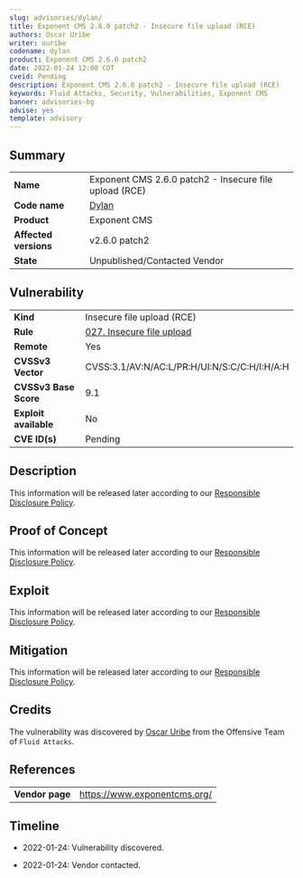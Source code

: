 ```yaml
---
slug: advisories/dylan/
title: Exponent CMS 2.6.0 patch2 - Insecure file upload (RCE)
authors: Oscar Uribe
writer: ouribe
codename: dylan
product: Exponent CMS 2.6.0 patch2
date: 2022-01-24 12:00 COT
cveid: Pending
description: Exponent CMS 2.6.0 patch2 - Insecure file upload (RCE)
keywords: Fluid Attacks, Security, Vulnerabilities, Exponent CMS
banner: advisories-bg
advise: yes
template: advisory
---
```


## Summary

|                             |                                                          |
|-----------------------------|----------------------------------------------------------|
| **Name**                    | Exponent CMS 2.6.0 patch2 - Insecure file upload (RCE)   |
| **Code name**               | [Dylan](https://en.wikipedia.org/wiki/Bob_Dylan)         |
| **Product**                 | Exponent CMS                                             |
| **Affected versions**       | v2.6.0 patch2                                            |
| **State**                   | Unpublished/Contacted Vendor                             |

## Vulnerability

|                       |                                                                  |
|-----------------------|------------------------------------------------------------------|
| **Kind**              | Insecure file upload (RCE)                                       |
| **Rule**              | [027. Insecure file upload](https://docs.fluidattacks.com/criteria/vulnerabilities/027)   |
| **Remote**            | Yes                                                              |
| **CVSSv3 Vector**     | CVSS:3.1/AV:N/AC:L/PR:H/UI:N/S:C/C:H/I:H/A:H                     |
| **CVSSv3 Base Score** | 9.1                                                              |
| **Exploit available** | No                                                               |
| **CVE ID(s)**         | Pending                                                          |

## Description

This information will be released later according to our
[Responsible Disclosure Policy](https://fluidattacks.com/advisories/policy/).

## Proof of Concept

This information will be released later according to our
[Responsible Disclosure Policy](https://fluidattacks.com/advisories/policy/).

## Exploit

This information will be released later according to our
[Responsible Disclosure Policy](https://fluidattacks.com/advisories/policy/).

## Mitigation

This information will be released later according to our
[Responsible Disclosure Policy](https://fluidattacks.com/advisories/policy/).

## Credits

The vulnerability was discovered by [Oscar
Uribe](https://co.linkedin.com/in/oscar-uribe-londo%C3%B1o-0b6534155) from the Offensive
Team of  `Fluid Attacks`.

## References

|                     |                                                                 |
|---------------------|-----------------------------------------------------------------|
| **Vendor page**     | <https://www.exponentcms.org/>                                  |

## Timeline

- 2022-01-24: Vulnerability discovered.

- 2022-01-24: Vendor contacted.
